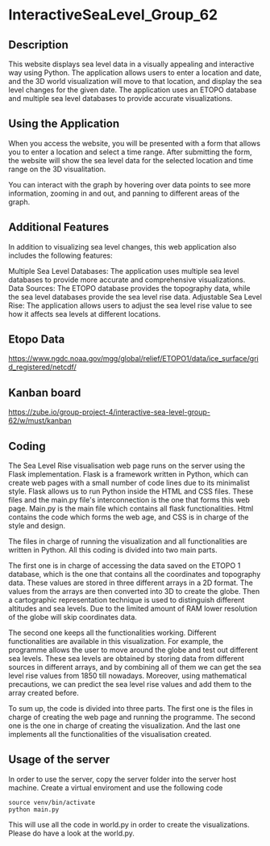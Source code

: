 # InteractiveSeaLevel_Group_62
## Description
This website displays sea level data in a visually appealing and interactive way using Python.
The application allows users to enter a location and date, and the 3D world visualization will move to that location, and display the sea level changes for the given date. The application uses an ETOPO database and multiple sea level databases to provide accurate visualizations.

## Using the Application
When you access the website, you will be presented with a form that allows you to enter a location and select a time range. After submitting the form, the website will show the sea level data for the selected location and time range on the 3D visualitation.

You can interact with the graph by hovering over data points to see more information, zooming in and out, and panning to different areas of the graph.

## Additional Features
In addition to visualizing sea level changes, this web application also includes the following features:

Multiple Sea Level Databases: The application uses multiple sea level databases to provide more accurate and comprehensive visualizations.
Data Sources: The ETOPO database provides the topography data, while the sea level databases provide the sea level rise data.
Adjustable Sea Level Rise: The application allows users to adjust the sea level rise value to see how it affects sea levels at different locations.

## Etopo Data

https://www.ngdc.noaa.gov/mgg/global/relief/ETOPO1/data/ice_surface/grid_registered/netcdf/

## Kanban board

https://zube.io/group-project-4/interactive-sea-level-group-62/w/must/kanban

## Coding

The Sea Level Rise visualisation web page runs on the server using the Flask implementation. Flask is a framework written in Python, which can create web pages with a small number of code lines due to its minimalist style. Flask allows us to run Python inside the HTML and CSS files. These files and the main.py file's interconnection is the one that forms this web page. Main.py is the main file which contains all flask functionalities. Html contains the code which forms the web age, and CSS is in charge of the style and design.  

The files in charge of running the visualization and all functionalities are written in Python. All this coding is divided into two main parts. 

The first one is in charge of accessing the data saved on the ETOPO 1 database, which is the one that contains all the coordinates and topography data. These values are stored in three different arrays in a 2D format. The values from the arrays are then converted into 3D to create the globe. Then a cartographic representation technique is used to distinguish different altitudes and sea levels. Due to the limited amount of RAM lower resolution of the globe will skip coordinates data. 

The second one keeps all the functionalities working. Different functionalities are available in this visualization. For example, the programme allows the user to move around the globe and test out different sea levels. These sea levels are obtained by storing data from different sources in different arrays, and by combining all of them we can get the sea level rise values from 1850 till nowadays. Moreover, using mathematical precautions, we can predict the sea level rise values and add them to the array created before.

To sum up, the code is divided into three parts. The first one is the files in charge of creating the web page and running the programme. The second one is the one in charge of creating the visualization. And the last one implements all the functionalities of the visualisation created.

## Usage of the server

In order to use the server, copy the server folder into the server host machine. Create a virtual enviroment and use the following code

```
source venv/bin/activate
python main.py
```

This will use all the code in world.py in order to create the visualizations. Please do have a look at the world.py.


